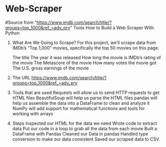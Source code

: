 # Web-Scraper
#Source from "https://www.imdb.com/search/title/?groups=top_1000&ref_=adv_prv" Tools
How to Build a Web Scraper With Python

1. What Are We Going to Scrape?
For this project, we’ll scrape data from IMDb’s “Top 1,000” movies, specifically the top 50 movies on this page.

    The title
    The year it was released
    How long the movie is
    IMDb’s rating of the movie
    The Metascore of the movie
    How many votes the movie got
    The U.S. gross earnings of the movie
    
2. The URL
https://www.imdb.com/search/title/?groups=top_1000&ref_=adv_prv

3. Tools that are used
Requests will allow us to send HTTP requests to get HTML files
BeautifulSoup will help us parse the HTML files
pandas will help us assemble the data into a DataFrame to clean and analyze it
NumPy will add support for mathematical functions and tools for working with arrays

4. Steps
Inspected our HTML for the data we need
Wrote code to extract data
Put our code in a loop to grab all the data from each movie
Built a DataFrame with Pandas
Cleaned our Data in pandas
Handled type conversion to make our data consistent
Saved our scraped data to CSV.
